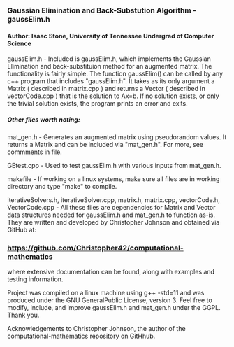 ### Gaussian Elimination and Back-Substution Algorithm - gaussElim.h

#### Author: Isaac Stone, University of Tennessee Undergrad of Computer Science

gaussElim.h - Included is gaussElim.h, which implements the Gaussian Elimination and back-substituion method for an augmented matrix. The functionality is fairly simple. The function gaussElim() can be called by any c++ program that includes "gaussElim.h". It takes as its only argument a Matrix ( described in matrix.cpp ) and returns a Vector ( described in vectorCode.cpp ) that is the solution to Ax=b. If no solution exists, or only the trivial solution exists, the program prints an error and exits. 

##### Other files worth noting:

mat_gen.h - Generates an augmented matrix using pseudorandom values. It returns a Matrix and can be included via "mat_gen.h". For more, see commments in file.

GEtest.cpp - Used to test gaussElim.h with various inputs from mat_gen.h.

makefile - If working on a linux systems, make sure all files are in working directory and type "make" to compile.
 
iterativeSolvers.h, iterativeSolver.cpp, matrix.h, matrix.cpp, vectorCode.h, VectorCode.cpp -
All these files are dependencies for Matrix and Vector data structures needed for gaussElim.h and mat_gen.h to function as-is. They are written and developed by Christopher Johnson and obtained via GitHub at:

### https://github.com/Christopher42/computational-mathematics

where extensive documentation can be found, along with examples and testing information.

Project was compiled on a linux machine using g++ -std=11 and was produced under the GNU GeneralPublic License, version 3. Feel free to modify, include, and improve gaussElim.h and mat_gen.h under the GGPL. Thank you. 

Acknowledgements to Christopher Johnson, the author of the computational-mathematics repository on GitHhub.
